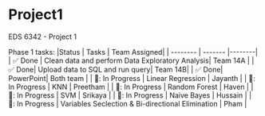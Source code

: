 # Project1
EDS 6342 - Project 1

Phase 1 tasks:
|Status | Tasks | Team Assigned| 
| -------- | ------- |--------|
| :white_check_mark: Done |  Clean data and perform Data Exploratory Analysis|  Team 14A |
| :white_check_mark: Done| Upload data to SQL and run query| Team 14B|
| :white_check_mark: Done| PowerPoint| Both team |
| 🔲: In Progress | Linear Regression | Jayanth |
| 🔲: In Progress | KNN | Preetham |
| 🔲: In Progress | Random Forest | Haven |
| 🔲: In Progress | SVM | Srikaya |
| 🔲: In Progress | Naive Bayes | Hussain |
| 🔲: In Progress | Variables Seclection & Bi-directional Elimination  | Pham |
